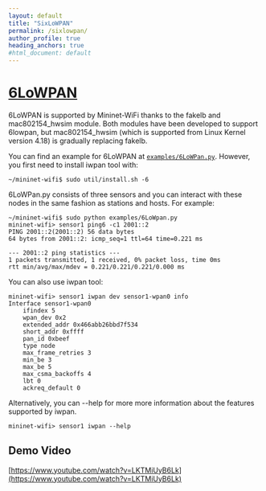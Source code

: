 ```yaml
---
layout: default
title: "SixLoWPAN"
permalink: /sixlowpan/
author_profile: true
heading_anchors: true
#html_document: default
---
```


<a id="6lowpan"></a>
# [6LoWPAN](#6lowpan)

6LoWPAN is supported by Mininet-WiFi thanks to the fakelb and mac802154_hwsim module. Both modules have been developed to support 6lowpan, but mac802154_hwsim (which is supported from Linux Kernel version 4.18) is gradually replacing fakelb.   

You can find an example for 6LoWPAN at [`examples/6LoWPan.py`](https://github.com/intrig-unicamp/mininet-wifi/blob/master/examples/6LoWPan.py). However, you first need to install iwpan tool with:
 
```
~/mininet-wifi$ sudo util/install.sh -6
``` 
 
6LoWPan.py consists of three sensors and you can interact with these nodes in the same fashion as stations and hosts. For example:

```  
~/mininet-wifi$ sudo python examples/6LoWpan.py
mininet-wifi> sensor1 ping6 -c1 2001::2
PING 2001::2(2001::2) 56 data bytes
64 bytes from 2001::2: icmp_seq=1 ttl=64 time=0.221 ms

--- 2001::2 ping statistics ---
1 packets transmitted, 1 received, 0% packet loss, time 0ms
rtt min/avg/max/mdev = 0.221/0.221/0.221/0.000 ms
```

You can also use iwpan tool:
```
mininet-wifi> sensor1 iwpan dev sensor1-wpan0 info
Interface sensor1-wpan0
	ifindex 5
	wpan_dev 0x2
	extended_addr 0x466abb26bbd7f534
	short_addr 0xffff
	pan_id 0xbeef
	type node
	max_frame_retries 3
	min_be 3
	max_be 5
	max_csma_backoffs 4
	lbt 0
	ackreq_default 0
```

Alternatively, you can --help for more more information about the features supported by iwpan.
```
mininet-wifi> sensor1 iwpan --help
```

## Demo Video
[https://www.youtube.com/watch?v=LKTMiUyB6Lk](https://www.youtube.com/watch?v=LKTMiUyB6Lk)